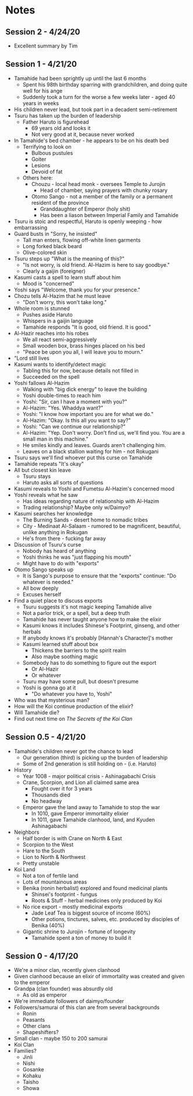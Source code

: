 # Notes

## Session 2 - 4/24/20

* Excellent summary by Tim

## Session 1 - 4/21/20

* Tamahide had been sprightly up until the last 6 months
	* Spent his 98th birthday sparring with grandchildren, and doing quite well for his ange
	* Suddenly took a turn for the worse a few weeks later - aged 40 years in weeks
* His children never lead, but took part in a decadent semi-retirement
* Tsuru has taken up the burden of leadership
	* Father Haruto is figurehead
		* 69 years old and looks it
		* Not very good at it, because never worked
* In Tamahide's bed chamber - he appears to be on his death bed
	* Terrifying to look on
		* Bulbous pustules
		* Goiter
		* Lesions
		* Devoid of fat
	* Others here:
		* Chouzu - local head monk - oversees Temple to Jurojin
			* Head of chamber, saying prayers with chunky rosary
		* Otomo Sango - not a member of the family or a permanent resident of the province
			* Granddaughter of Emperor (holy shit)
			* Has been a liason between Imperial Family and Tamahide
* Tsuru is stoic and respectful, Haruto is openly weeping - how embarrassing
* Guard busts in "Sorry, he insisted"
	* Tall man enters, flowing off-white linen garments
	* Long forked black beard
	* Olive-colored skin
* Tsuru steps up "What is the meaning of this?"
	* "Is not worry, is old friend. Al-Hazim is here to say goodbye."
	* Clearly a gaijin (foreigner)
* Kasumi casts a spell to learn stuff about him
	* Mood is "concerned"
* Yoshi says "Welcome, thank you for your presence."
* Chozu tells Al-Hazim that he must leave
	* "Don't worry, this won't take long."
* Whole room is stunned
	* Pushes aside Haruto
	* Whispers in a gaijin language
	* Tamahide responds "It is good, old friend. It is good."
* Al-Hazir reaches into his robes
	* We all react semi-aggressively
	* Small wooden box, brass hinges placed on his bed
	* "Peace be upon you all, I will leave you to mourn."
* "Lord still lives
* Kasumi wants to identify/detect magic
	* Tabling this for now, because details not filled in
	* Succeeded on the spell
* Yoshi fallows Al-Hazim
	* Walking with "big dick energy" to leave the building
	* Yoshi double-times to reach him
	* Yoshi: "Sir, can I have a moment with you?"
	* Al-Hazim: "Yes. Whaddya want?"
	* Yoshi: "I know how important you are for what we do."
	* Al-Hazim: "Okay. Is this all you want to say?"
	* Yoshi: "Can we continue our relationship?"
	* Al-Hazim: "Yep. Don't worry. Don't find us, we'll find you. You are a small man in this machine."
	* He smiles kindly and leaves. Guards aren't challenging him.
	* Leaves on a black stallion waiting for him - not Rokugani
* Tsuru says we'll find whoever put this curse on Tamahide
* Tamahide repeats "It's okay"
* All but closest kin leave
	* Tsuru stays
	* Haruto asks all sorts of questions
* Kasumi reveals to Yoshi and Fumetsu Al-Hazim's concerned mood
* Yoshi reveals what he saw
	* Has ideas regarding nature of relationship with Al-Hazim
	* Trading relationship? Maybe only w/Daimyo?
* Kasumi searches her knowledge
	* The Burning Sands - desert home to nomadic tribes
	* City - Medinaat Al-Salaam - rumored to be magnificent, beautiful, unlike anything in Rokugan
	* He's from there - fucking far away
* Discussion of Tsuru's curse
	* Nobody has heard of anything
	* Yoshi thinks he was "just flapping his mouth"
	* Might have to do with "exports"
* Otomo Sango speaks up
	* It is Sango's purpose to ensure that the "exports" continue: "Do whatever is needed."
	* All bow deeply
	* Excuses herself
* Find a quiet place to discuss exports
	* Tsuru suggests it's not magic keeping Tamahide alive
	* Not a parlor trick, or a spell, but a deep truth
	* Tamahide has never taught anyone how to make the elixir
	* Kasumi knows it includes Shinese's Footprint, ginseng, and other herbals
	* If anybody knows it's probably [Hannah's Character]'s mother
	* Kasumi learned stuff about box
		* Thickens the barriers to the spirit realm
		* Also maybe soothing magic
	* Somebody has to do something to figure out the export
		* Or Al-Hazir
		* Or whatever
	* Tsuru may have some pull, but doesn't presume
	* Yoshi is gonna go at it
		* "Do whatever you have to, Yoshi"
* Who was that mysterious man?
* How will the Koi continue production of the elixir?
* Will Tamahide die?
* Find out next time on *The Secrets of the Koi Clan*

## Session 0.5 - 4/21/20

* Tamahide's children never got the chance to lead
	* Our generation (third) is picking up the burden of leadership
	* Some of 2nd generation is still holding on - (i.e. Haruto)
* History
	* Year 1008 - major political crisis - Ashinagabachi Crisis
	* Crane, Scorpion, and Lion all claimed same area
		* Fought over it for 3 years
		* Thousands died
		* No headway
	* Emperor gave the land away to Tamahide to stop the war
		* In 1010, gave Emperor immortality elixier
		* In 1011, gave Tamahide clanhood, land, and Kyuden Ashinagabachi
* Neighbors
	* Half border is with Crane on North & East
	* Scorpion to the West
	* Hare to the South
	* Lion to North & Northwest
	* Pretty unstable
* Koi Land
	* Not a ton of fertile land
	* Lots of mountainous areas
	* Benika (ronin herbalist) explored and found medicinal plants
		* Shinsei's footprint - fungus
		* Roots & Stuff - herbal medicines only produced by Koi
	* No rice export - mostly medicinal exports
		* Jade Leaf Tea is biggest source of income (60%)
		* Other potions, tinctures, salves, etc. produced by disciples of Benika (40%)
	* Gigantic shrine to Jurojin - fortune of longevity
		* Tamahide spent a ton of money to build it

## Session 0 - 4/17/20

* We're a minor clan, recently given clanhood
* Given clanhood because an elixir of immortality was created and given to the emperor
* Grandpa (clan founder) was absurdly old
	* As old as emperor
* We're immediate followers of daimyo/founder
* Followers/samurai of this clan are from several backgrounds
	* Ronin
	* Peasants
	* Other clans
	* Shapeshifters?
* Small clan - maybe 150 to 200 samurai
* Koi Clan
* Families?
	* Jinli
	* Nishi
	* Gosanke
	* Kohaku
	* Taisho
	* Showa